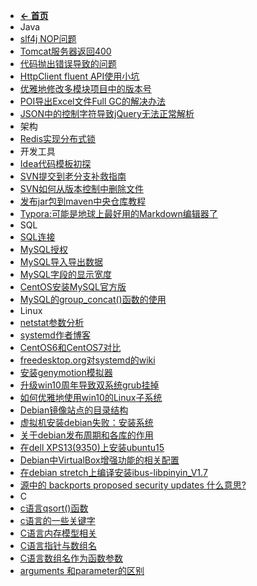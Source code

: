 - [**← 首页**](/)
- Java
 - [slf4j NOP问题](work-notes/java/slf4j_nop.md)
 - [Tomcat服务器返回400](work-notes/java/tomcat_400.md)
 - [代码抛出错误导致的问题](work-notes/java/no_such_method_error.md)
 - [HttpClient fluent API使用小坑](work-notes/java/httpclient_fluent_trap.md)
 - [优雅地修改多模块项目中的版本号](work-notes/java/maven_modules.md)
 - [POI导出Excel文件Full GC的解决办法](work-notes/java/poi_full_gc.md)
 - [JSON中的控制字符导致jQuery无法正常解析](work-notes/java/ctrl_char_in_json.md)
- 架构
 - [Redis实现分布式锁](work-notes/architecture/redis_distributelock.md)
- 开发工具
 - [Idea代码模板初探](work-notes/tools/idea_template.md)
 - [SVN提交到老分支补救指南](work-notes/tools/svn_commit_old_branch.md)
 - [SVN如何从版本控制中删除文件](work-notes/tools/svn_local_delete.md)
 - [发布jar包到maven中央仓库教程](work-notes/tools/maven_release_jar.md)
 - [Typora:可能是地球上最好用的Markdown编辑器了](work-notes/tools/typora.md)
- SQL
 - [SQL连接](work-notes/sql/sql_join.md)
 - [MySQL授权](work-notes/sql/mysql_grant.md)
 - [MySQL导入导出数据](work-notes/sql/mysql_import_export.md)
 - [MySQL字段的显示宽度](work-notes/sql/mysql_column_width.md)
 - [CentOS安装MySQL官方版](work-notes/sql/mysql_installation.md)
 - [MySQL的group_concat()函数的使用](work-notes/sql/mysql_group_concat.md)
-  Linux
 - [netstat参数分析](work-notes/linux/netstat.md)
 - [systemd作者博客](work-notes/other/systemd_blog.md)
 - [CentOS6和CentOS7对比](work-notes/linux/centos6_centos7_diff.md)
 - [freedesktop.org对systemd的wiki](work-notes/other/systemd_wiki.md)
 - [安装genymotion模拟器](work-notes/other/genymotion_install.md)
 - [升级win10周年导致双系统grub挂掉](work-notes/other/win10_grub.md)
 - [如何优雅地使用win10的Linux子系统](work-notes/other/wsl.md)
 - [Debian镜像站点的目录结构](work-notes/other/debian_mirror.md)
 - [虚拟机安装debian失败：安装系统](work-notes/other/debian_vm.md)
 - [关于debian发布周期和各库的作用](work-notes/other/debian_apt_source.md)
 - [在dell XPS13(9350)上安装ubuntu15](work-notes/other/install_ubuntu_on_xps13.md)
 - [Debian中VirtualBox增强功能的相关配置](work-notes/other/virtualbox_debian.md)
 - [在debian stretch上编译安装ibus-libpinyin_V1.7](work-notes/other/compile_ibus-libpinyin.md)
 - [源中的 backports proposed security updates 什么意思?](work-notes/other/soucelist_in_ubuntu.md)
- C
 - [c语言qsort()函数](work-notes/clang/c_qsort.md)
 - [c语言的一些关键字](work-notes/clang/c_keyword.md)
 - [C语言内存模型相关](work-notes/clang/c_mem_model.md)
 - [C语言指针与数组名](work-notes/clang/c_pointer_array.md)
 - [C语言数组名作为函数参数](work-notes/clang/c_array_func.md)
 - [arguments 和parameter的区别](work-notes/clang/arguments_parameter_diff.md)
